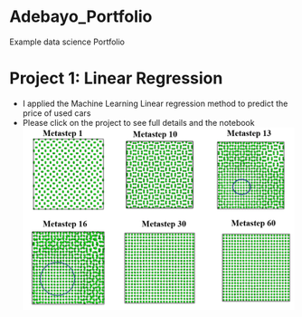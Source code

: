 # Adebayo_Portfolio
Example data science Portfolio
# Project 1: Linear Regression
* I applied the Machine Learning Linear regression method to predict the price of used cars
* Please click on the project to see full details and the notebook
![](https://github.com/AdebayoA/Adebayo_Portfolio/blob/main/image/MLP11.PNG)
